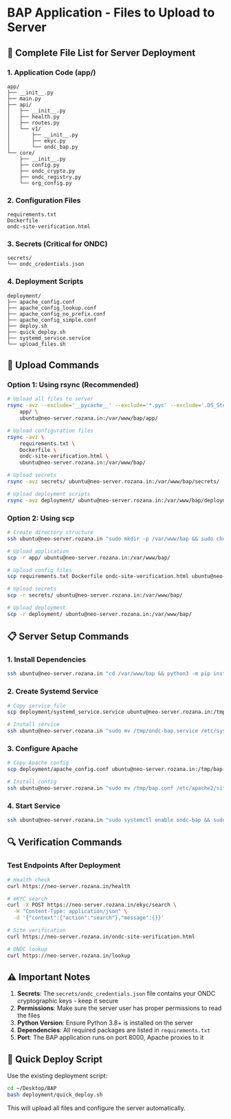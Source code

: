 # BAP Application - Files to Upload to Server

## 📁 **Complete File List for Server Deployment**

### **1. Application Code (app/)**
```
app/
├── __init__.py
├── main.py
├── api/
│   ├── __init__.py
│   ├── health.py
│   ├── routes.py
│   └── v1/
│       ├── __init__.py
│       ├── ekyc.py
│       └── ondc_bap.py
└── core/
    ├── __init__.py
    ├── config.py
    ├── ondc_crypto.py
    ├── ondc_registry.py
    └── org_config.py
```

### **2. Configuration Files**
```
requirements.txt
Dockerfile
ondc-site-verification.html
```

### **3. Secrets (Critical for ONDC)**
```
secrets/
└── ondc_credentials.json
```

### **4. Deployment Scripts**
```
deployment/
├── apache_config.conf
├── apache_config_lookup.conf
├── apache_config_no_prefix.conf
├── apache_config_simple.conf
├── deploy.sh
├── quick_deploy.sh
├── systemd_service.service
└── upload_files.sh
```

## 🚀 **Upload Commands**

### **Option 1: Using rsync (Recommended)**
```bash
# Upload all files to server
rsync -avz --exclude='__pycache__' --exclude='*.pyc' --exclude='.DS_Store' \
    app/ \
    ubuntu@neo-server.rozana.in:/var/www/bap/app/

# Upload configuration files
rsync -avz \
    requirements.txt \
    Dockerfile \
    ondc-site-verification.html \
    ubuntu@neo-server.rozana.in:/var/www/bap/

# Upload secrets
rsync -avz secrets/ ubuntu@neo-server.rozana.in:/var/www/bap/secrets/

# Upload deployment scripts
rsync -avz deployment/ ubuntu@neo-server.rozana.in:/var/www/bap/deployment/
```

### **Option 2: Using scp**
```bash
# Create directory structure
ssh ubuntu@neo-server.rozana.in "sudo mkdir -p /var/www/bap && sudo chown ubuntu:ubuntu /var/www/bap"

# Upload application
scp -r app/ ubuntu@neo-server.rozana.in:/var/www/bap/

# Upload config files
scp requirements.txt Dockerfile ondc-site-verification.html ubuntu@neo-server.rozana.in:/var/www/bap/

# Upload secrets
scp -r secrets/ ubuntu@neo-server.rozana.in:/var/www/bap/

# Upload deployment
scp -r deployment/ ubuntu@neo-server.rozana.in:/var/www/bap/
```

## 📋 **Server Setup Commands**

### **1. Install Dependencies**
```bash
ssh ubuntu@neo-server.rozana.in "cd /var/www/bap && python3 -m pip install --user -r requirements.txt"
```

### **2. Create Systemd Service**
```bash
# Copy service file
scp deployment/systemd_service.service ubuntu@neo-server.rozana.in:/tmp/ondc-bap.service

# Install service
ssh ubuntu@neo-server.rozana.in "sudo mv /tmp/ondc-bap.service /etc/systemd/system/ && sudo systemctl daemon-reload"
```

### **3. Configure Apache**
```bash
# Copy Apache config
scp deployment/apache_config.conf ubuntu@neo-server.rozana.in:/tmp/bap.conf

# Install config
ssh ubuntu@neo-server.rozana.in "sudo mv /tmp/bap.conf /etc/apache2/sites-available/ && sudo a2ensite bap && sudo systemctl reload apache2"
```

### **4. Start Service**
```bash
ssh ubuntu@neo-server.rozana.in "sudo systemctl enable ondc-bap && sudo systemctl start ondc-bap"
```

## 🔍 **Verification Commands**

### **Test Endpoints After Deployment**
```bash
# Health check
curl https://neo-server.rozana.in/health

# eKYC search
curl -X POST https://neo-server.rozana.in/ekyc/search \
  -H "Content-Type: application/json" \
  -d '{"context":{"action":"search"},"message":{}}'

# Site verification
curl https://neo-server.rozana.in/ondc-site-verification.html

# ONDC lookup
curl https://neo-server.rozana.in/lookup
```

## ⚠️ **Important Notes**

1. **Secrets**: The `secrets/ondc_credentials.json` file contains your ONDC cryptographic keys - keep it secure
2. **Permissions**: Make sure the server user has proper permissions to read the files
3. **Python Version**: Ensure Python 3.8+ is installed on the server
4. **Dependencies**: All required packages are listed in `requirements.txt`
5. **Port**: The BAP application runs on port 8000, Apache proxies to it

## 🎯 **Quick Deploy Script**

Use the existing deployment script:
```bash
cd ~/Desktop/BAP
bash deployment/quick_deploy.sh
```

This will upload all files and configure the server automatically. 